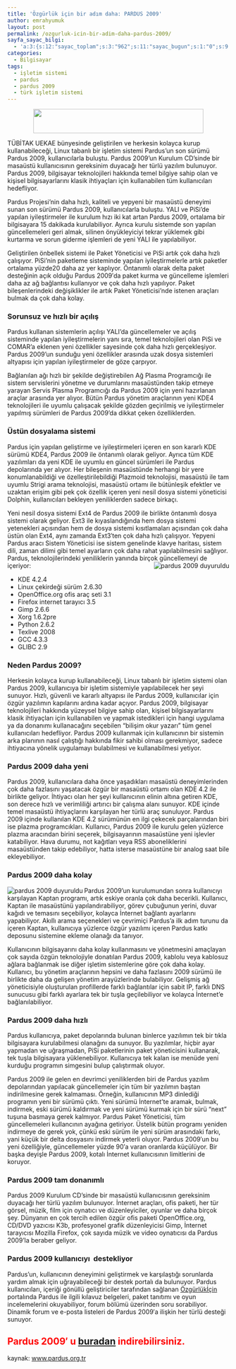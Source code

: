 ```yaml
---
title: 'Özgürlük için bir adım daha: PARDUS 2009'
author: emrahyumuk
layout: post
permalink: /ozgurluk-icin-bir-adim-daha-pardus-2009/
sayfa_sayac_bilgi:
  - 'a:3:{s:12:"sayac_toplam";s:3:"962";s:11:"sayac_bugun";s:1:"0";s:9:"son_okuma";s:10:"1364894885";}'
categories:
  - Bilgisayar
tags:
  - işletim sistemi
  - pardus
  - pardus 2009
  - türk işletim sistemi
---
```

<p style="text-align: center;">
  <a href="http://www.emrahyumuk.com/blog/ozgurluk-icin-bir-adim-daha-pardus-2009/"><img class="aligncenter" title="pardus 2009" src="http://img199.imageshack.us/img199/492/pardus2009.jpg" alt="" width="386" height="55" /></a>
</p>

TÜBİTAK UEKAE bünyesinde geliştirilen ve herkesin kolayca kurup kullanabileceği, Linux tabanlı bir işletim sistemi Pardus’un son sürümü Pardus 2009, kullanıcılarla buluştu. Pardus 2009’un Kurulum CD&#8217;sinde bir masaüstü kullanıcısının gereksinim duyacağı her türlü yazılım bulunuyor. Pardus 2009, bilgisayar teknolojileri hakkında temel bilgiye sahip olan ve kişisel bilgisayarlarını klasik ihtiyaçları için kullanabilen tüm kullanıcıları hedefliyor.

<!--more-->

Pardus Projesi&#8217;nin daha hızlı, kaliteli ve yepyeni bir masaüstü deneyimi sunan son sürümü Pardus 2009, kullanıcılarla buluştu. YALI ve PiSi&#8217;de yapılan iyileştirmeler ile kurulum hızı iki kat artan Pardus 2009, ortalama bir bilgisayara 15 dakikada kurulabiliyor. Ayrıca kurulu sistemde son yapılan güncellemeleri geri almak, silinen önyükleyiciyi tekrar yüklemek gibi kurtarma ve sorun giderme işlemleri de yeni YALI ile yapılabiliyor.

Geliştirilen önbellek sistemi ile Paket Yöneticisi ve PiSi artık çok daha hızlı çalışıyor. PiSi&#8217;nin paketleme sisteminde yapılan iyileştirmelerle artık paketler ortalama yüzde20 daha az yer kaplıyor. Öntanımlı olarak delta paket desteğinin açık olduğu Pardus 2009&#8242;da paket kurma ve güncelleme işlemleri daha az ağ bağlantısı kullanıyor ve çok daha hızlı yapılıyor. Paket bileşenlerindeki değişiklikler ile artık Paket Yöneticisi&#8217;nde istenen araçları bulmak da çok daha kolay.

### Sorunsuz ve hızlı bir açılış

Pardus kullanan sistemlerin açılışı YALI&#8217;da güncellemeler ve açılış sisteminde yapılan iyileştirmelerin yanı sıra, temel teknolojileri olan PiSi ve COMAR&#8217;a eklenen yeni özellikler sayesinde çok daha hızlı gerçekleşiyor. Pardus 2009’un sunduğu yeni özellikler arasında uzak dosya sistemleri altyapısı için yapılan iyileştirmeler de göze çarpıyor.

Bağlanılan ağı hızlı bir şekilde değiştirebilen Ağ Plasma Programcığı ile sistem servislerini yönetme ve durumlarını masaüstünden takip etmeye yarayan Servis Plasma Programcığı da Pardus 2009 için yeni hazırlanan araçlar arasında yer alıyor. Bütün Pardus yönetim araçlarının yeni KDE4 teknolojileri ile uyumlu çalışacak şekilde gözden geçirilmiş ve iyileştirmeler yapılmış sürümleri de Pardus 2009’da dikkat çeken özelliklerden.

### Üstün dosyalama sistemi

Pardus için yapılan geliştirme ve iyileştirmeleri içeren en son kararlı KDE sürümü KDE4, Pardus 2009 ile öntanımlı olarak geliyor. Ayrıca tüm KDE yazılımları da yeni KDE ile uyumlu en güncel sürümleri ile Pardus depolarında yer alıyor. Her bileşenin masaüstünde herhangi bir yere konumlanabildiği ve özelleştirilebildiği Plazmoid teknolojisi, masaüstü ile tam uyumlu Strigi arama teknolojisi, masaüstü ortamı ile bütünleşik efektler ve uzaktan erişim gibi pek çok özellik içeren yeni nesil dosya sistemi yöneticisi Dolphin, kullanıcıları bekleyen yeniliklerden sadece birkaçı.

Yeni nesil dosya sistemi Ext4 de Pardus 2009 ile birlikte öntanımlı dosya sistemi olarak geliyor. Ext3 ile kıyaslandığında hem dosya sistemi yetenekleri açısından hem de dosya sistemi kısıtlamaları açısından çok daha üstün olan Ext4, aynı zamanda Ext3&#8242;ten çok daha hızlı çalışıyor. Yepyeni Pardus aracı Sistem Yöneticisi ise sistem genelinde klavye haritası, sistem dili, zaman dilimi gibi temel ayarların çok daha rahat yapılabilmesini sağlıyor.  
Pardus, teknolojilerindeki yeniliklerin yanında birçok güncellemeyi de içeriyor:<img title="pardus 2009 duyuruldu" src="http://www.pardus.org.tr/media/upload/image/pardus2009-122.png" border="0" alt="pardus 2009 duyuruldu" align="right" />  
* KDE 4.2.4  
* Linux çekirdeği sürüm 2.6.30  
* OpenOffice.org ofis araç seti 3.1  
* Firefox internet tarayıcı 3.5  
* Gimp 2.6.6  
* Xorg 1.6.2pre  
* Python 2.6.2  
* Texlive 2008  
* GCC 4.3.3  
* GLIBC 2.9

### Neden Pardus 2009?

Herkesin kolayca kurup kullanabileceği, Linux tabanlı bir işletim sistemi olan Pardus 2009, kullanıcıya bir işletim sistemiyle yapılabilecek her şeyi sunuyor. Hızlı, güvenli ve kararlı altyapısı ile Pardus 2009, kullanıcılar için özgür yazılımın kapılarını ardına kadar açıyor. Pardus 2009, bilgisayar teknolojileri hakkında yüzeysel bilgiye sahip olan, kişisel bilgisayarlarını klasik ihtiyaçları için kullanabilen ve yapmak istedikleri için hangi uygulama ya da donanımı kullanacağını seçebilen “bilişim okur yazarı” tüm genel kullanıcıları hedefliyor. Pardus 2009 kullanmak için kullanıcının bir sistemin arka planının nasıl çalıştığı hakkında fikir sahibi olması gerekmiyor, sadece ihtiyacına yönelik uygulamayı bulabilmesi ve kullanabilmesi yetiyor.

### Pardus 2009 daha yeni

Pardus 2009, kullanıcılara daha önce yaşadıkları masaüstü deneyimlerinden çok daha fazlasını yaşatacak özgür bir masaüstü ortamı olan KDE 4.2 ile birlikte geliyor. İhtiyacı olan her şeyi kullanıcının elinin altına getiren KDE, son derece hızlı ve verimliliği artırıcı bir çalışma alanı sunuyor. KDE içinde temel masaüstü ihtiyaçlarını karşılayan her türlü araç sunuluyor. Pardus 2009 içinde kullanılan KDE 4.2 sürümünün en ilgi çekecek parçalarından biri ise plazma programcıkları. Kullanıcı, Pardus 2009 ile kurulu gelen yüzlerce plazma aracından birini seçerek, bilgisayarının masaüstüne yeni işlevler katabiliyor. Hava durumu, not kağıtları veya RSS aboneliklerini masaüstünden takip edebiliyor, hatta isterse masaüstüne bir analog saat bile ekleyebiliyor.

### Pardus 2009 daha kolay

<img title="pardus 2009 duyuruldu" src="http://www.pardus.org.tr/media/upload/image/pardus2009-72.png" border="0" alt="pardus 2009 duyuruldu" align="left" />Pardus 2009’un kurulumundan sonra kullanıcıyı karşılayan Kaptan programı, artık eskiye oranla çok daha becerikli. Kullanıcı, Kaptan ile masaüstünü yapılandırabiliyor, görev çubuğunun yerini, duvar kağıdı ve temasını seçebiliyor, kolayca İnternet bağlantı ayarlarını yapabiliyor. Akıllı arama seçenekleri ve çevrimiçi Pardus&#8217;a ilk adım turunu da içeren Kaptan, kullanıcıya yüzlerce özgür yazılımı içeren Pardus katkı deposunu sistemine ekleme olanağı da tanıyor.

Kullanıcının bilgisayarını daha kolay kullanmasını ve yönetmesini amaçlayan çok sayıda özgün teknolojiyle donatılan Pardus 2009, kablolu veya kablosuz ağlara bağlanmak ise diğer işletim sistemlerine göre çok daha kolay. Kullanıcı, bu yönetim araçlarının hepsini ve daha fazlasını 2009 sürümü ile birlikte daha da gelişen yönetim arayüzlerinde bulabiliyor. Gelişmiş ağ yöneticisiyle oluşturulan profillerde farklı bağlantılar için sabit IP, farklı DNS sunucusu gibi farklı ayarlara tek bir tuşla geçilebiliyor ve kolayca İnternet&#8217;e bağlanılabiliyor.

### Pardus 2009 daha hızlı

Pardus kullanıcıya, paket depolarında bulunan binlerce yazılımın tek bir tıkla bilgisayara kurulabilmesi olanağını da sunuyor. Bu yazılımlar, hiçbir ayar yapmadan ve uğraşmadan, PiSi paketlerinin paket yöneticisini kullanarak, tek tuşla bilgisayara yüklenebiliyor. Kullanıcıya tek kalan ise menüde yeni kurduğu programın simgesini bulup çalıştırmak oluyor.

Pardus 2009 ile gelen en devrimci yeniliklerden biri de Pardus yazılım depolarından yapılacak güncellemeler için tüm bir yazılımın baştan indirilmesine gerek kalmaması. Örneğin, kullanıcının MP3 dinlediği programın yeni bir sürümü çıktı. Yeni sürümü İnternet’te aramak, bulmak, indirmek, eski sürümü kaldırmak ve yeni sürümü kurmak için bir sürü “next” tuşuna basmaya gerek kalmıyor. Pardus Paket Yöneticisi, tüm güncellemeleri kullancının ayağına getiriyor. Üstelik bütün programı yeniden indirmeye de gerek yok, çünkü eski sürüm ile yeni sürüm arasındaki farkı, yani küçük bir delta dosyasını indirmek yeterli oluyor. Pardus 2009&#8242;un bu yeni özelliğiyle, güncellemeler yüzde 90&#8242;a varan oranlarda küçülüyor. Bir başka deyişle Pardus 2009, kotalı İnternet kullanıcısının limitlerini de koruyor.

### Pardus 2009 tam donanımlı

Pardus 2009 Kurulum CD&#8217;sinde bir masaüstü kullanıcısının gereksinim duyacağı her türlü yazılım bulunuyor. İnternet araçları, ofis paketi, her tür görsel, müzik, film için oynatıcı ve düzenleyiciler, oyunlar ve daha birçok şey. Dünyanın en çok tercih edilen özgür ofis paketi OpenOffice.org, CD/DVD yazıcısı K3b, profesyonel grafik düzenleyicisi Gimp, İnternet tarayıcısı Mozilla Firefox, çok sayıda müzik ve video oynatıcısı da Pardus 2009’la beraber geliyor.

### Pardus 2009 kullanıcıyı  destekliyor

Pardus’un, kullanıcının deneyimini geliştirmek ve karşılaştığı sorunlarda yardım almak için uğrayabileceği bir destek portalı da bulunuyor. Pardus kullanıcıları, içeriği gönüllü geliştiriciler tarafından sağlanan [Özgürlükİçin][1] portalında Pardus ile ilgili kılavuz belgeleri, paket tanıtımı ve oyun incelemelerini okuyabiliyor, forum bölümü üzerinden soru sorabiliyor. Dinamik forum ve e-posta listeleri de Pardus 2009&#8242;a ilişkin her türlü desteği sunuyor.

## <span style="color: #ff0000;">Pardus 2009&#8242; u <a href="http://www.pardus.org.tr/indir/" target="_blank">buradan</a> indirebilirsiniz.</span>

<span style="color: #ffffff;"> </span>kaynak: <a href="http://www.pardus.org.tr" target="_blank"><span style="color: #0000ff;">www.pardus.org.tr</span></a>

 [1]: http://www.ozgurlukicin.com/